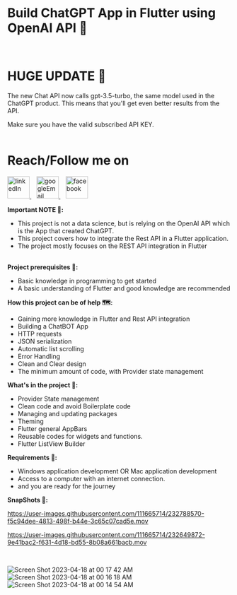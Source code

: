 # Build ChatGPT App in Flutter using OpenAI API 🚀
<br>

# **HUGE UPDATE 🧬**

The new Chat API now calls gpt-3.5-turbo, the same model used in the ChatGPT product. This means that you'll get even better results from the API. 

Make sure you have the valid subscribed API KEY. <br><br>

# Reach/Follow me on <br>
<p align="left">
  <a href="https://www.linkedin.com/in/mohamed-fawzy-936b661b8/" target="_blank" rel="noreferrer"> <img src="https://img.icons8.com/fluency/2x/linkedin.png" alt="linkedIn" width="50" height="50"/> </a>&nbsp&nbsp
  <a href="mailto:fwzymohamed90@gmail.com" target="_blank" rel="noreferrer"> <img src="https://img.icons8.com/fluency/2x/google-logo.png" alt="googleEmail" width="50" height="50"/> </a>&nbsp&nbsp
  <a href="https://www.facebook.com/mohamed.fwzy.14" target="_blank" rel="noreferrer"> <img src="https://cdn.iconscout.com/icon/free/png-256/facebook-262-721949.png" alt="facebook" width="50" height="50"/> </a>
</p>

**Important NOTE 📝:** <br>
* This project is not a data science, but is relying on the OpenAI API which is the App that created ChatGPT.<br>
* This project covers how to integrate the Rest API in a Flutter application.<br>
* The project mostly focuses on the REST API integration in Flutter<br><br>

**Project prerequisites 📑:**<br>
* Basic knowledge in programming to get started <br>
* A basic understanding of Flutter and good knowledge are recommended <br>


**How this project can be of help 🗺:** <br>
* Gaining more knowledge in Flutter and Rest API integration <br>
* Building a ChatBOT App <br>
* HTTP requests <br>
* JSON serialization <br>
* Automatic list scrolling <br>
* Error Handling <br>
* Clean and Clear design <br>
* The minimum amount of code, with Provider state management <br>

**What's in the project 📱:** <br>
* Provider State management <br>
* Clean code and avoid Boilerplate code <br>
* Managing and updating packages <br>
* Theming <br>
* Flutter general AppBars <br>
* Reusable codes for widgets and functions. <br>
* Flutter ListView Builder <br>


**Requirements 🧩:** <br>
* Windows application development OR Mac application development  <br>
* Access to a computer with an internet connection. <br>
* and you are ready for the journey <br>

**SnapShots 📸:** <br>

https://user-images.githubusercontent.com/111665714/232788570-f5c94dee-4813-498f-b44e-3c65c07cad5e.mov

https://user-images.githubusercontent.com/111665714/232649872-9e41bac2-f631-4d18-bd55-8b08a661bacb.mov

<br>

![Screen Shot 2023-04-18 at 00 17 42 AM](https://user-images.githubusercontent.com/111665714/232648688-b4e2a0c4-315d-408f-95e0-4b6983c94283.png)
![Screen Shot 2023-04-18 at 00 16 18 AM](https://user-images.githubusercontent.com/111665714/232648692-5cfac022-e30e-48af-b841-01a55b8a83af.png)
![Screen Shot 2023-04-18 at 00 14 54 AM](https://user-images.githubusercontent.com/111665714/232648695-f716afd3-2a9d-454c-a1c0-fd5d178b645e.png)


